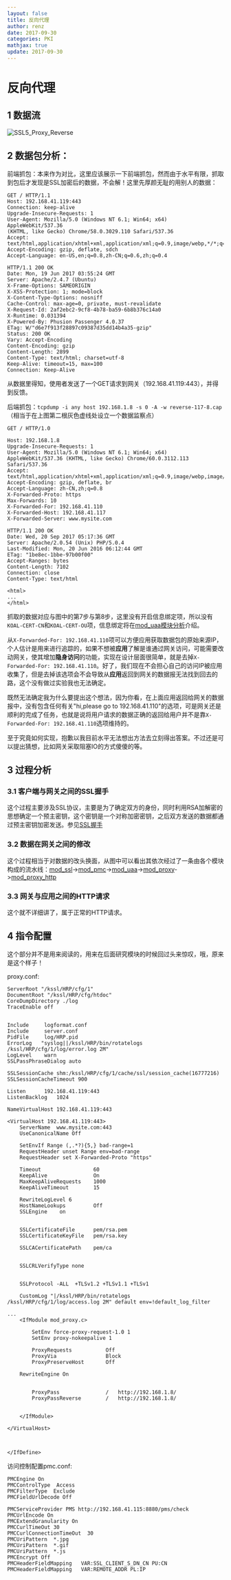 ```yaml
---
layout: false
title: 反向代理
author: renz
date: 2017-09-30
categories: PKI
mathjax: true
update: 2017-09-30
---
```

# 反向代理

## 1 数据流

![SSL5_Proxy_Reverse](/images/SSL5_Proxy_Reverse.png)

## 2 数据包分析：

前端抓包：本来作为对比，这里应该展示一下前端抓包，然而由于水平有限，抓取到包后才发现是SSL加密后的数据，不会解！这里先厚颜无耻的用别人的数据：

```
GET / HTTP/1.1
Host: 192.168.41.119:443
Connection: keep-alive
Upgrade-Insecure-Requests: 1
User-Agent: Mozilla/5.0 (Windows NT 6.1; Win64; x64) AppleWebKit/537.36
(KHTML, like Gecko) Chrome/58.0.3029.110 Safari/537.36
Accept:
text/html,application/xhtml+xml,application/xml;q=0.9,image/webp,*/*;q=0.8
Accept-Encoding: gzip, deflate, sdch
Accept-Language: en-US,en;q=0.8,zh-CN;q=0.6,zh;q=0.4

HTTP/1.1 200 OK
Date: Mon, 19 Jun 2017 03:55:24 GMT
Server: Apache/2.4.7 (Ubuntu)
X-Frame-Options: SAMEORIGIN
X-XSS-Protection: 1; mode=block
X-Content-Type-Options: nosniff
Cache-Control: max-age=0, private, must-revalidate
X-Request-Id: 2af2ebc2-9cf8-4b78-ba59-6b8b376c14a0
X-Runtime: 0.031394
X-Powered-By: Phusion Passenger 4.0.37
ETag: W/"d6e7f913f28897c09387d35dd14b4a35-gzip"
Status: 200 OK
Vary: Accept-Encoding
Content-Encoding: gzip
Content-Length: 2899
Content-Type: text/html; charset=utf-8
Keep-Alive: timeout=15, max=100
Connection: Keep-Alive
```
从数据里得知，使用者发送了一个GET请求到网关（192.168.41.119:443），并得到反馈。


后端抓包：`tcpdump -i any host 192.168.1.8 -s 0 -A -w reverse-117-8.cap`  （相当于在上图第二根灰色虚线处设立一个数据监察点）

```
GET / HTTP/1.0

Host: 192.168.1.8
Upgrade-Insecure-Requests: 1
User-Agent: Mozilla/5.0 (Windows NT 6.1; Win64; x64) AppleWebKit/537.36 (KHTML, like Gecko) Chrome/60.0.3112.113 Safari/537.36
Accept: text/html,application/xhtml+xml,application/xml;q=0.9,image/webp,image/apng,*/*;q=0.8
Accept-Encoding: gzip, deflate, br
Accept-Language: zh-CN,zh;q=0.8
X-Forwarded-Proto: https
Max-Forwards: 10
X-Forwarded-For: 192.168.41.110
X-Forwarded-Host: 192.168.41.117
X-Forwarded-Server: www.mysite.com

HTTP/1.1 200 OK
Date: Wed, 20 Sep 2017 05:17:36 GMT
Server: Apache/2.0.54 (Unix) PHP/5.0.4
Last-Modified: Mon, 20 Jun 2016 06:12:44 GMT
ETag: "1be8ec-1bbe-97b00f00"
Accept-Ranges: bytes
Content-Length: 7102
Connection: close
Content-Type: text/html

<html>
...
</html>
```

抓取的数据对应与图中的第7步与第8步，这里没有开启信息绑定项，所以没有`KOAL-CERT-CN`和`KOAL-CERT-OU`项，信息绑定将在[mod_uaa模块分析]()介绍。

从`X-Forwarded-For: 192.168.41.110`项可以方便应用获取数据包的原始来源IP，个人估计是用来进行追踪的，如果不想被**应用**了解是谁通过网关访问，可能需要改动网关，使其增加**隐身访问**的功能，实现在设计层面很简单，就是去掉`X-Forwarded-For: 192.168.41.110`。好了，我们现在不会担心自己的访问IP被应用收集了，但是去掉该选项会不会导致从**应用**返回到网关的数据报无法找到回去的路，这个没有做过实验我也无法确定。

既然无法确定我为什么要提出这个想法，因为你看，在上面应用返回给网关的数据报中，没有包含任何有关"hi,please go to 192.168.41.110"的选项，可是网关还是顺利的完成了任务，也就是说将用户请求的数据正确的返回给用户并不是靠`X-Forwarded-For: 192.168.41.110`选项维持的。

至于究竟如何实现，抱歉以我目前水平无法想出方法去立刻得出答案。不过还是可以提出猜想，比如网关采取阻塞IO的方式傻傻的等。

## 3 过程分析

### 3.1 客户端与网关之间的SSL握手

这个过程主要涉及SSL协议，主要是为了确定双方的身份，同时利用RSA加解密的思想确定一个预主密钥，这个密钥是一个对称加密密钥，之后双方发送的数据都通过预主密钥加密发送。参见[SSL握手](https://renzheng0403.github.io/posts/ssl/SSL-and-TLS-%E7%9F%A5%E8%AF%86%E7%82%B9.html)

### 3.2 数据在网关之间的修改

这个过程相当于对数据的改头换面，从图中可以看出其依次经过了一条由各个模块构成的流水线：[mod_ssl]()->[mod_pmc](https://renzheng0403.github.io/posts/mod_pmc%E6%A8%A1%E5%9D%97.html)->[mod_uaa]()->[mod_proxy]()->[mod_proxy_http]()

### 3.3 网关与应用之间的HTTP请求

这个就不详细讲了，属于正常的HTTP请求。

## 4 指令配置

这个部分并不是用来阅读的，用来在后面研究模块的时候回过头来惊叹，哦，原来是这个样子！

proxy.conf:

```
ServerRoot "/kssl/HRP/cfg/1"
DocumentRoot "/kssl/HRP/cfg/htdoc"
CoreDumpDirectory ./log
TraceEnable off


Include     logformat.conf
Include     server.conf
PidFile     log/HRP.pid
ErrorLog   "syslog||/kssl/HRP/bin/rotatelogs /kssl/HRP/cfg/1/log/error.log 2M"
LogLevel    warn
SSLPassPhraseDialog auto

SSLSessionCache shm:/kssl/HRP/cfg/1/cache/ssl/session_cache(16777216)
SSLSessionCacheTimeout 900

Listen      192.168.41.119:443
ListenBacklog   1024

NameVirtualHost 192.168.41.119:443

<VirtualHost 192.168.41.119:443>
    ServerName  www.mysite.com:443
    UseCanonicalName Off

    SetEnvIf Range (,.*?){5,} bad-range=1
    RequestHeader unset Range env=bad-range
    RequestHeader set X-Forwarded-Proto "https"

    Timeout                 60
    KeepAlive               On
    MaxKeepAliveRequests    1000
    KeepAliveTimeout        15

    RewriteLogLevel 6
    HostNameLookups         Off
    SSLEngine    on


    SSLCertificateFile      pem/rsa.pem
    SSLCertificateKeyFile   pem/rsa.key

    SSLCACertificatePath    pem/ca


    SSLCRLVerifyType none


    SSLProtocol -ALL  +TLSv1.2 +TLSv1.1 +TLSv1

    CustomLog "|/kssl/HRP/bin/rotatelogs /kssl/HRP/cfg/1/log/access.log 2M" default env=!default_log_filter

...
    <IfModule mod_proxy.c>

        SetEnv force-proxy-request-1.0 1
        SetEnv proxy-nokeepalive 1

        ProxyRequests           Off
        ProxyVia                Block
        ProxyPreserveHost       Off

    RewriteEngine On


        ProxyPass               /   http://192.168.1.8/
        ProxyPassReverse        /   http://192.168.1.8/


    </IfModule>

</VirtualHost>



</IfDefine>

```
访问控制配置pmc.conf:

```
PMCEngine On
PMCControlType  Access
PMCFilterType  Exclude
PMCFieldUrlDecode Off

PMCServiceProvider PMS http://192.168.41.115:8880/pms/check
PMCUrlEncode On
PMCExtendGranularity On
PMCCurlTimeOut 30
PMCCurlConnectionTimeOut  30
PMCUriPattern  *.jpg
PMCUriPattern  *.gif
PMCUriPattern  *.js
PMCEncrypt Off
PMCHeaderFieldMapping   VAR:SSL_CLIENT_S_DN_CN PU:CN
PMCHeaderFieldMapping   VAR:REMOTE_ADDR PL:IP
```
